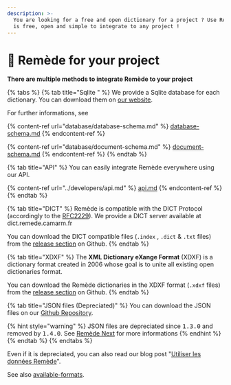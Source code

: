 ```yaml
---
description: >-
  You are looking for a free and open dictionary for a project ? Use Remède; it
  is free, open and simple to integrate to any project !
---
```


# 📌 Remède for your project

**There are multiple methods to integrate Remède to your project**

{% tabs %}
{% tab title="Sqlite " %}
We provide a Sqlite database for each dictionary. You can download them on [our website](https://remede.camarm.fr/download).

For further informations, see

{% content-ref url="database/database-schema.md" %}
[database-schema.md](database/database-schema.md)
{% endcontent-ref %}

{% content-ref url="database/document-schema.md" %}
[document-schema.md](database/document-schema.md)
{% endcontent-ref %}
{% endtab %}

{% tab title="API" %}
You can easily integrate Remède everywhere using our API.

{% content-ref url="../developers/api.md" %}
[api.md](../developers/api.md)
{% endcontent-ref %}
{% endtab %}

{% tab title="DICT" %}
Remède is compatible with the DICT Protocol (accordingly to the [RFC2229](https://www.rfc-editor.org/rfc/rfc2229)). We provide a DICT server available at dict.remede.camarm.fr

You can download the DICT compatible files (`.index` , `.dict` & `.txt` files) from the [release section](https://github.com/camarm-dev/remede) on Github.
{% endtab %}

{% tab title="XDXF" %}
The **XML Dictionary eXange Format** (XDXF) is a dictionary format created in 2006 whose goal is to unite all existing open dictionaries format.

You can download the Remède dictionaries in the XDXF format (`.xdxf` files) from the [release section](https://github.com/camarm-dev/remede) on Github.
{% endtab %}

{% tab title="JSON files (Depreciated)" %}
You can download the JSON files on our [Github Repository](https://github.com/camarm-dev/remede/tree/1.2.3/data).

{% hint style="warning" %}
JSON files are depreciated since <kbd>1.3.0</kbd> and removed by <kbd>1.4.0</kbd>. See [Remède Next](../project/remede-next.md) for more informations
{% endhint %}
{% endtab %}
{% endtabs %}



Even if it is depreciated, you can also read our blog post "[Utiliser les données Remède](https://remede.camarm.fr/2023/11/19/Utiliser-les-donnees-Remede.html)".

See also [available-formats](available-formats/ "mention").
